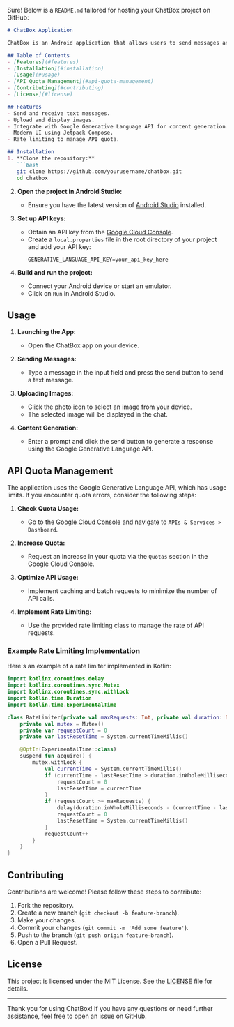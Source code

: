Sure! Below is a `README.md` tailored for hosting your ChatBox project on GitHub:

```markdown
# ChatBox Application

ChatBox is an Android application that allows users to send messages and images. It integrates with the Google Generative Language API to generate content based on user prompts. This README provides an overview of the project, setup instructions, and usage guidelines.

## Table of Contents
- [Features](#features)
- [Installation](#installation)
- [Usage](#usage)
- [API Quota Management](#api-quota-management)
- [Contributing](#contributing)
- [License](#license)

## Features
- Send and receive text messages.
- Upload and display images.
- Integrate with Google Generative Language API for content generation.
- Modern UI using Jetpack Compose.
- Rate limiting to manage API quota.

## Installation
1. **Clone the repository:**
   ```bash
   git clone https://github.com/yourusername/chatbox.git
   cd chatbox
   ```

2. **Open the project in Android Studio:**
   - Ensure you have the latest version of [Android Studio](https://developer.android.com/studio) installed.

3. **Set up API keys:**
   - Obtain an API key from the [Google Cloud Console](https://console.cloud.google.com/).
   - Create a `local.properties` file in the root directory of your project and add your API key:
     ```properties
     GENERATIVE_LANGUAGE_API_KEY=your_api_key_here
     ```

4. **Build and run the project:**
   - Connect your Android device or start an emulator.
   - Click on `Run` in Android Studio.

## Usage
1. **Launching the App:**
   - Open the ChatBox app on your device.

2. **Sending Messages:**
   - Type a message in the input field and press the send button to send a text message.

3. **Uploading Images:**
   - Click the photo icon to select an image from your device.
   - The selected image will be displayed in the chat.

4. **Content Generation:**
   - Enter a prompt and click the send button to generate a response using the Google Generative Language API.

## API Quota Management
The application uses the Google Generative Language API, which has usage limits. If you encounter quota errors, consider the following steps:

1. **Check Quota Usage:**
   - Go to the [Google Cloud Console](https://console.cloud.google.com/) and navigate to `APIs & Services > Dashboard`.

2. **Increase Quota:**
   - Request an increase in your quota via the `Quotas` section in the Google Cloud Console.

3. **Optimize API Usage:**
   - Implement caching and batch requests to minimize the number of API calls.

4. **Implement Rate Limiting:**
   - Use the provided rate limiting class to manage the rate of API requests.

### Example Rate Limiting Implementation
Here's an example of a rate limiter implemented in Kotlin:
```kotlin
import kotlinx.coroutines.delay
import kotlinx.coroutines.sync.Mutex
import kotlinx.coroutines.sync.withLock
import kotlin.time.Duration
import kotlin.time.ExperimentalTime

class RateLimiter(private val maxRequests: Int, private val duration: Duration) {
    private val mutex = Mutex()
    private var requestCount = 0
    private var lastResetTime = System.currentTimeMillis()

    @OptIn(ExperimentalTime::class)
    suspend fun acquire() {
        mutex.withLock {
            val currentTime = System.currentTimeMillis()
            if (currentTime - lastResetTime > duration.inWholeMilliseconds) {
                requestCount = 0
                lastResetTime = currentTime
            }
            if (requestCount >= maxRequests) {
                delay(duration.inWholeMilliseconds - (currentTime - lastResetTime))
                requestCount = 0
                lastResetTime = System.currentTimeMillis()
            }
            requestCount++
        }
    }
}
```

## Contributing
Contributions are welcome! Please follow these steps to contribute:

1. Fork the repository.
2. Create a new branch (`git checkout -b feature-branch`).
3. Make your changes.
4. Commit your changes (`git commit -m 'Add some feature'`).
5. Push to the branch (`git push origin feature-branch`).
6. Open a Pull Request.

## License
This project is licensed under the MIT License. See the [LICENSE](LICENSE) file for details.

---

Thank you for using ChatBox! If you have any questions or need further assistance, feel free to open an issue on GitHub.
```

